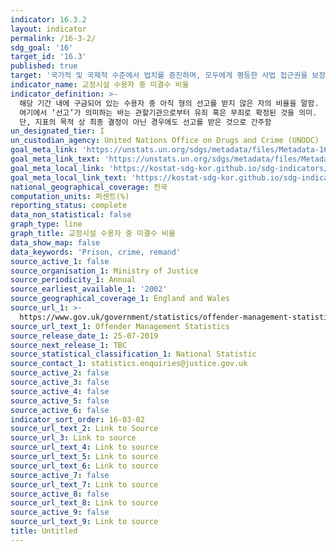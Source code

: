 ```yaml
---
indicator: 16.3.2
layout: indicator
permalink: /16-3-2/
sdg_goal: '16'
target_id: '16.3'
published: true
target: '국가적 및 국제적 수준에서 법치를 증진하며, 모두에게 평등한 사법 접근권을 보장'
indicator_name: 교정시설 수용자 중 미결수 비율
indicator_definition: >-
  해당 기간 내에 구금되어 있는 수용자 중 아직 형의 선고를 받지 않은 자의 비율을 말함. 
  여기에서 ‘선고’가 의미하는 바는 관할기관으로부터 유죄 혹은 무죄로 확정된 것을 의미. 
  단, 지표의 목적 상 최종 결정이 아닌 경우에도 선고를 받은 것으로 간주함
un_designated_tier: I
un_custodian_agency: United Nations Office on Drugs and Crime (UNODC)
goal_meta_link: 'https://unstats.un.org/sdgs/metadata/files/Metadata-16-03-02.pdf'
goal_meta_link_text: 'https://unstats.un.org/sdgs/metadata/files/Metadata-16-03-02.pdf'
goal_meta_local_link: 'https://kostat-sdg-kor.github.io/sdg-indicators/public/data/Metadata-16-03-02_KOR.pdf'
goal_meta_local_link_text: 'https://kostat-sdg-kor.github.io/sdg-indicators/public/data/Metadata-16-03-02_KOR.pdf'
national_geographical_coverage: 전국
computation_units: 퍼센트(%)
reporting_status: complete
data_non_statistical: false
graph_type: line
graph_title: 교정시설 수용자 중 미결수 비율
data_show_map: false
data_keywords: 'Prison, crime, remand'
source_active_1: false
source_organisation_1: Ministry of Justice
source_periodicity_1: Annual
source_earliest_available_1: '2002'
source_geographical_coverage_1: England and Wales
source_url_1: >-
  https://www.gov.uk/government/statistics/offender-management-statistics-quarterly-january-to-march-2019
source_url_text_1: Offender Management Statistics
source_release_date_1: 25-07-2019
source_next_release_1: TBC
source_statistical_classification_1: National Statistic
source_contact_1: statistics.enquiries@justice.gov.uk
source_active_2: false
source_active_3: false
source_active_4: false
source_active_5: false
source_active_6: false
indicator_sort_order: 16-03-02
source_url_text_2: Link to Source
source_url_3: Link to source
source_url_text_4: Link to source
source_url_text_5: Link to source
source_url_text_6: Link to source
source_active_7: false
source_url_text_7: Link to source
source_active_8: false
source_url_text_8: Link to source
source_active_9: false
source_url_text_9: Link to source
title: Untitled
---
```

